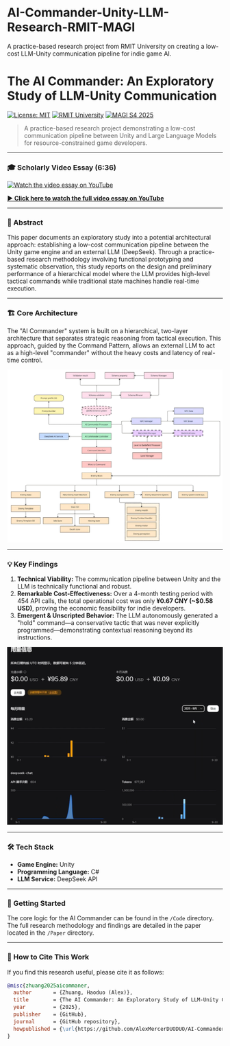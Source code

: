 # AI-Commander-Unity-LLM-Research-RMIT-MAGI
A practice-based research project from RMIT University on creating a low-cost LLM-Unity communication pipeline for indie game AI.

# The AI Commander: An Exploratory Study of LLM-Unity Communication

[![License: MIT](https://img.shields.io/badge/License-MIT-yellow.svg)](https://opensource.org/licenses/MIT)
[![RMIT University](https://img.shields.io/badge/RMIT-University-blue)](https://www.rmit.edu.au/)
[![MAGI S4 2025](https://img.shields.io/badge/MAGI_S4-2025-orange)](https://www.rmit.edu.au/study-with-us/levels-of-study/postgraduate-study/masters-by-coursework/master-of-animation-games-and-interactivity-mc219)

> A practice-based research project demonstrating a low-cost communication pipeline between Unity and Large Language Models for resource-constrained game developers.

---

### 🎓 Scholarly Video Essay (6:36)

[![Watch the video essay on YouTube](https://img.youtube.com/vi/tYeDCry3vtY/hqdefault.jpg)](https://www.youtube.com/watch?v=tYeDCry3vtY)

**[▶️ Click here to watch the full video essay on YouTube](https://www.youtube.com/watch?v=tYeDCry3vtY)**

---

### 📝 Abstract

This paper documents an exploratory study into a potential architectural approach: establishing a low-cost communication pipeline between the Unity game engine and an external LLM (DeepSeek). Through a practice-based research methodology involving functional prototyping and systematic observation, this study reports on the design and preliminary performance of a hierarchical model where the LLM provides high-level tactical commands while traditional state machines handle real-time execution.

---

### 🏗️ Core Architecture

The "AI Commander" system is built on a hierarchical, two-layer architecture that separates strategic reasoning from tactical execution. This approach, guided by the Command Pattern, allows an external LLM to act as a high-level "commander" without the heavy costs and latency of real-time control.

![Core Architecture Diagram](https://raw.githubusercontent.com/AlexMercerDUODUO/AI-Commander-Unity-LLM-Exploratory-Research-RMIT-MAGI/refs/heads/main/Key%20Images/complete%20communication%20pipeline%20architecture.png)

---

### 💡 Key Findings

1.  **Technical Viability:** The communication pipeline between Unity and the LLM is technically functional and robust.
2.  **Remarkable Cost-Effectiveness:** Over a 4-month testing period with 454 API calls, the total operational cost was only **¥0.67 CNY (~$0.58 USD)**, proving the economic feasibility for indie developers.
3.  **Emergent & Unscripted Behavior:** The LLM autonomously generated a "hold" command—a conservative tactic that was never explicitly programmed—demonstrating contextual reasoning beyond its instructions.

![Cost Dashboard](https://raw.githubusercontent.com/AlexMercerDUODUO/AI-Commander-Unity-LLM-Exploratory-Research-RMIT-MAGI/refs/heads/main/Key%20Images/cost_dashboard.png)

---

### 🛠️ Tech Stack

*   **Game Engine:** Unity
*   **Programming Language:** C#
*   **LLM Service:** DeepSeek API

---

### 🚀 Getting Started

The core logic for the AI Commander can be found in the `/Code` directory. The full research methodology and findings are detailed in the paper located in the `/Paper` directory.

---

### 📄 How to Cite This Work

If you find this research useful, please cite it as follows:

```bibtex
@misc{zhuang2025aicommaner,
  author       = {Zhuang, Haoduo (Alex)},
  title        = {The AI Commander: An Exploratory Study of LLM-Unity Communication for Resource-Constrained Game Developers in 2D Top-Down Shooters},
  year         = {2025},
  publisher    = {GitHub},
  journal      = {GitHub repository},
  howpublished = {\url{https://github.com/AlexMercerDUODUO/AI-Commander-Unity-LLM-Exploratory-Research-RMIT-MAGI}}
}
